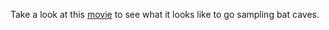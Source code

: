 Take a look at this [movie](https://www.youtube.com/watch?v=88EMvzqUBso) to see what it looks like to go sampling bat caves.